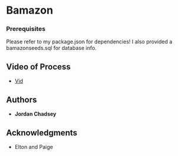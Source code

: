 # Bamazon



### Prerequisites

Please refer to my package.json for dependencies! I also provided a bamazonseeds.sql for database info.


## Video of Process

* [Vid](https://drive.google.com/file/d/181DFHz-EOtzLc3yTyIXZqtU5SSMscf6j/view?usp=sharing)


## Authors

* **Jordan Chadsey**


## Acknowledgments

* Elton and Paige
